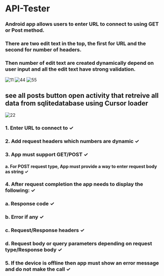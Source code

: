 # API-Tester
### Android app allows users to enter URL to connect to using GET or Post method.
### There are two edit text in the top, the first for URL and the second for number of headers.
### Then number of edit text are created dynamically depend on user input and all the edit text have strong validation.



![11](https://user-images.githubusercontent.com/34136265/171528620-92029626-1309-4fdf-b09f-7297db72541e.jpg) ![44](https://user-images.githubusercontent.com/34136265/171528745-e2f8e055-d0ed-436f-a6ce-19aafbf3dcf8.jpg) ![55](https://user-images.githubusercontent.com/34136265/171528753-373361b6-cdf7-497d-a408-11dfdcedd2e7.jpg)


## see all posts button open activity that retreive all data from sqlitedatabase using Cursor loader
![22](https://user-images.githubusercontent.com/34136265/171528820-1fce783a-ce72-4480-8e20-d8a01b53f95f.jpg)

### 1. Enter URL to connect to       ✓

### 2. Add request headers which numbers are dynamic     ✓

### 3. App must support GET/POST     ✓
####     a. For POST request type, App must provide a way to enter request body as string    ✓

### 4. After request completion the app needs to display the following:      ✓
###      a. Response code                   ✓                                             
###      b. Error if any                   ✓
###      c. Request/Response headers             ✓
###      d. Request body or query parameters depending on request type/Response body       ✓

### 5. If the device is offline then app must show an error message and do not make the call       ✓
